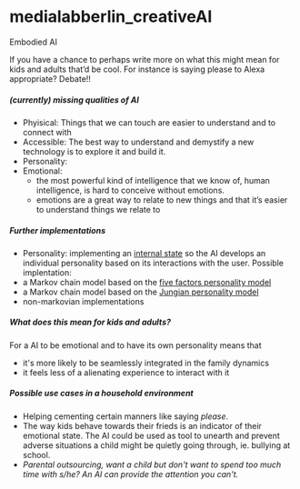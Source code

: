 # medialabberlin_creativeAI
Embodied AI

If you have a chance to perhaps write more on what this might mean for kids and adults that’d be cool. 
For instance is saying please to Alexa appropriate? Debate!!

##### (currently) missing qualities of AI

* Phyisical: Things that we can touch are easier to understand and to connect with
* Accessible: The best way to understand and demystify a new technology is to explore it and build it.
* Personality: 
* Emotional:
  * the most powerful kind of intelligence that we know of, human intelligence, is hard to conceive without emotions. 
  * emotions are a great way to relate to new things and that it’s easier to understand things we relate to

##### Further implementations

* Personality: implementing an [internal state](https://en.wikipedia.org/wiki/Finite-state_machine) so the AI develops an individual personality based on its interactions with the user. Possible implentation: 
 * a Markov chain model based on the [five factors personality model](https://www.hindawi.com/journals/mpe/2013/132735/)
 * a Markov chain model based on the [Jungian personality model](http://ceur-ws.org/Vol-1680/paper7.pdf)
 * non-markovian implementations


##### What does this mean for kids and adults?

For a AI to be emotional and to have its own personality means that
* it's more likely to be seamlessly integrated in the family dynamics
* it feels less of a alienating experience to interact with it


##### Possible use cases in a household environment 

* Helping cementing certain manners like saying *please*.
* The way kids behave towards their frieds is an indicator of their emotional state. The AI could be used as tool to unearth and prevent adverse situations a child might be quietly going through, ie. bullying at school.
* *Parental outsourcing, want a child but don't want to spend too much time with s/he? An AI can provide the attention you can't.*

